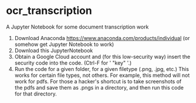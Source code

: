 # ocr_transcription
A Jupyter Notebook for some document transcription work


1. Download Anaconda https://www.anaconda.com/products/individual
    (or somehow get Jupyter Notebook to work)
2. Download this JupyterNotebook
3. Obtain a Google Cloud account and (for this low-security way) insert the security code into the code. (Ctrl-F for ' "key" '.)
4. Run the code for a given folder, for a given filetype (.png, .jpg, etc.) 
      This works for certain file types, not others. For example, this method will not work for pdfs. For those a hacker's shortcut is to take screenshots of the pdfs and save them as .pngs in a directory, and then run this code for that directory.
      
      
